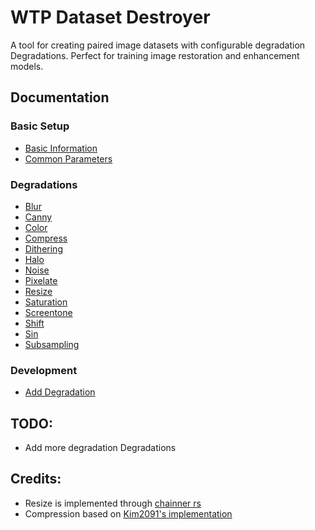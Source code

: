 # WTP Dataset Destroyer
A tool for creating paired image datasets with configurable degradation Degradations. Perfect for training image restoration and enhancement models.

## Documentation

### Basic Setup
- [Basic Information](https://github.com/umzi2/wtp_dataset_destroyer/blob/master/instructions/basic_info.md)
- [Common Parameters](https://github.com/umzi2/wtp_dataset_destroyer/blob/master/instructions/common.md)

### Degradations
- [Blur](https://github.com/umzi2/wtp_dataset_destroyer/blob/master/instructions/blur.md)
- [Canny](https://github.com/umzi2/wtp_dataset_destroyer/blob/master/instructions/canny.md)
- [Color](https://github.com/umzi2/wtp_dataset_destroyer/blob/master/instructions/color.md)
- [Compress](https://github.com/umzi2/wtp_dataset_destroyer/blob/master/instructions/compress.md)
- [Dithering](https://github.com/umzi2/wtp_dataset_destroyer/blob/master/instructions/dithering.md)
- [Halo](https://github.com/umzi2/wtp_dataset_destroyer/blob/master/instructions/halo.md)
- [Noise](https://github.com/umzi2/wtp_dataset_destroyer/blob/master/instructions/noise.md)
- [Pixelate](https://github.com/umzi2/wtp_dataset_destroyer/blob/master/instructions/pixelate.md)
- [Resize](https://github.com/umzi2/wtp_dataset_destroyer/blob/master/instructions/resize.md)
- [Saturation](https://github.com/umzi2/wtp_dataset_destroyer/blob/master/instructions/saturation.md)
- [Screentone](https://github.com/umzi2/wtp_dataset_destroyer/blob/master/instructions/screentone.md)
- [Shift](https://github.com/umzi2/wtp_dataset_destroyer/blob/master/instructions/shift.md)
- [Sin](https://github.com/umzi2/wtp_dataset_destroyer/blob/master/instructions/sin.md)
- [Subsampling](https://github.com/umzi2/wtp_dataset_destroyer/blob/master/instructions/subsampling.md)

### Development
- [Add Degradation](https://github.com/umzi2/wtp_dataset_destroyer/blob/master/instructions/creators/add_degradation.md)

## TODO:
* Add more degradation Degradations

## Credits:
- Resize is implemented through [chainner rs](https://github.com/chaiNNer-org/chaiNNer-rs)
- Compression based on [Kim2091's implementation](https://github.com/Kim2091/helpful-scripts/blob/d413054eda3764fd04ec2c22fb3c3b6a5e61e31a/Dataset%20Destroyer/datasetDestroyer.py#L279)
